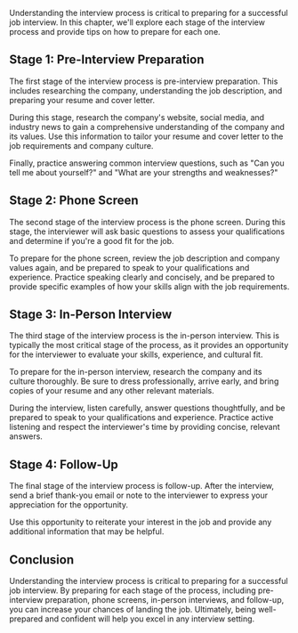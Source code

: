 
Understanding the interview process is critical to preparing for a successful job interview. In this chapter, we'll explore each stage of the interview process and provide tips on how to prepare for each one.

Stage 1: Pre-Interview Preparation
----------------------------------

The first stage of the interview process is pre-interview preparation. This includes researching the company, understanding the job description, and preparing your resume and cover letter.

During this stage, research the company's website, social media, and industry news to gain a comprehensive understanding of the company and its values. Use this information to tailor your resume and cover letter to the job requirements and company culture.

Finally, practice answering common interview questions, such as "Can you tell me about yourself?" and "What are your strengths and weaknesses?"

Stage 2: Phone Screen
---------------------

The second stage of the interview process is the phone screen. During this stage, the interviewer will ask basic questions to assess your qualifications and determine if you're a good fit for the job.

To prepare for the phone screen, review the job description and company values again, and be prepared to speak to your qualifications and experience. Practice speaking clearly and concisely, and be prepared to provide specific examples of how your skills align with the job requirements.

Stage 3: In-Person Interview
----------------------------

The third stage of the interview process is the in-person interview. This is typically the most critical stage of the process, as it provides an opportunity for the interviewer to evaluate your skills, experience, and cultural fit.

To prepare for the in-person interview, research the company and its culture thoroughly. Be sure to dress professionally, arrive early, and bring copies of your resume and any other relevant materials.

During the interview, listen carefully, answer questions thoughtfully, and be prepared to speak to your qualifications and experience. Practice active listening and respect the interviewer's time by providing concise, relevant answers.

Stage 4: Follow-Up
------------------

The final stage of the interview process is follow-up. After the interview, send a brief thank-you email or note to the interviewer to express your appreciation for the opportunity.

Use this opportunity to reiterate your interest in the job and provide any additional information that may be helpful.

Conclusion
----------

Understanding the interview process is critical to preparing for a successful job interview. By preparing for each stage of the process, including pre-interview preparation, phone screens, in-person interviews, and follow-up, you can increase your chances of landing the job. Ultimately, being well-prepared and confident will help you excel in any interview setting.
